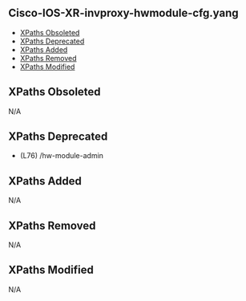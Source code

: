 ## Cisco-IOS-XR-invproxy-hwmodule-cfg.yang

- [XPaths Obsoleted](#xpaths-obsoleted)
- [XPaths Deprecated](#xpaths-deprecated)
- [XPaths Added](#xpaths-added)
- [XPaths Removed](#xpaths-removed)
- [XPaths Modified](#xpaths-modified)

## XPaths Obsoleted

N/A

## XPaths Deprecated

- (L76)	/hw-module-admin

## XPaths Added

N/A

## XPaths Removed

N/A

## XPaths Modified

N/A

